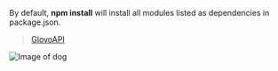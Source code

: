 By default, **npm install** will install all modules listed as dependencies in package.json.

>[GlovoAPI](https://api-docs.glovoapp.com/b2b/index.html#getting-started)

![Image of dog](https://gif-export-bot.cc/BQACAgIAAxkDAAEJOw5hHlMByUbgXASTSgZeMGdOMF3nYQACnxAAAtAAAfBIXH4rhSX3z4AgBA/undefined_animated_sticker.gif)
